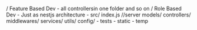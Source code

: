 / Feature Based Dev - all controllersin one folder and so on
/ Role Based Dev - Just as nestjs architecture - src/
index.js //server
models/
controllers/
middlewares/
services/
utils/
config/ - tests - static - temp
